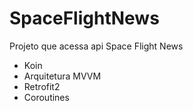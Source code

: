 # SpaceFlightNews
Projeto que acessa api Space Flight News

-  Koin
-  Arquitetura MVVM
-  Retrofit2
-  Coroutines
